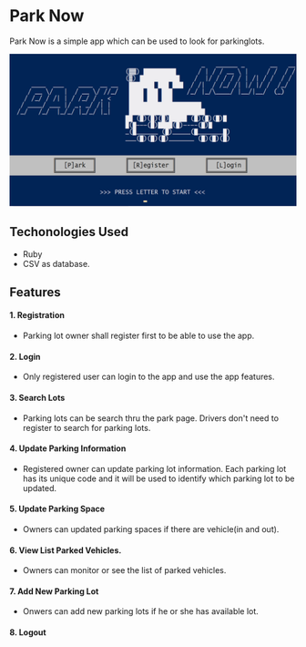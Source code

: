 # Park Now

Park Now is a simple app which can be used to look for parkinglots.

![Main Page](images/main.png)

## Techonologies Used
- Ruby
- CSV as database.

## Features

#### 1. Registration
- Parking lot owner shall register first to be able to use the app. 
#### 2. Login
- Only registered user can login to the app and use the app features.
#### 3. Search Lots
- Parking lots can be search thru the park page. Drivers don't need to register to search for parking lots.
#### 4. Update Parking Information
- Registered owner can update parking lot information. Each parking lot has its unique code and it will be used to identify which parking lot to be updated.
#### 5. Update Parking Space
- Owners can updated parking spaces if there are vehicle(in and out).
#### 6. View List Parked Vehicles.
- Owners can monitor or see the list of parked vehicles.
#### 7. Add New Parking Lot
- Onwers can add new parking lots if he or she has available lot.
#### 8. Logout